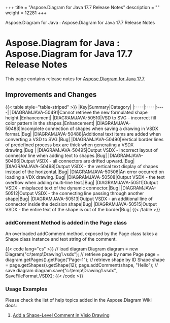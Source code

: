 +++
title = "Aspose.Diagram for Java 17.7 Release Notes" 
description = "" 
weight = 12281 
+++

Aspose.Diagram for Java : Aspose.Diagram for Java 17.7 Release Notes  

# Aspose.Diagram for Java : Aspose.Diagram for Java 17.7 Release Notes


This page contains release notes for [Aspose.Diagram for Java 17.7](http://maven.aspose.com/repository/simple/ext-release-local/com/aspose/aspose-diagram/17.7/).

## Improvements and Changes

{{< table style="table-striped" >}}
|Key|Summary|Category|
|:----|:----|:----|
|DIAGRAMJAVA-50491|Cannot retrieve the new formulated shape height.|Enhancement|
|DIAGRAMJAVA-50510|VSD to SVG - incorrect fill color pattern in the shapes.|Enhancement|
|DIAGRAMJAVA-50483|Incomplete connection of shapes when saving a drawing in VSDX format.|Bug|
|DIAGRAMJAVA-50488|Additional text items are added when converting a VSD to SVG.|Bug|
|DIAGRAMJAVA-50490|Vertical border lines of predefined process box are thick when generating a VSDX drawing.|Bug |
|DIAGRAMJAVA-50495|Output VSDX - incorrect layout of connector line when adding text to shapes.|Bug|
|DIAGRAMJAVA-50496|Output VSDX - all connectors are drifted upward.|Bug|
|DIAGRAMJAVA-50498|Output VSDX - the vertical text display of shapes instead of the horizontal.|Bug|
|DIAGRAMJAVA-50506|An error occurred on loading a VDX drawing.|Bug|
|DIAGRAMJAVA-50508|Output VSDX - the text overflow when adding multi-line text.|Bug|
|DIAGRAMJAVA-50511|Output VSDX - misplaced text of the dynamic connector.|Bug|
|DIAGRAMJAVA-50512|Output VSDX - the connecting line passing through another shape|Bug|
|DIAGRAMJAVA-50513|Output VSDX - an additional line of connector inside the decision shape|Bug|
|DIAGRAMJAVA-50515|Output VSDX - the entire text of the shape is out of the border|Bug|
{{< /table >}}

### addComment Method is added in the Page class

An overloaded addComment method, exposed by the Page class takes a Shape class instance and text string of the comment.

{{< code lang="cs" >}}
// load diagram
Diagram diagram = new Diagram("c:\\temp\\Drawing1.vsdx");
// retrieve page by name
Page page = diagram.getPages().getPage("Page-1");
// retrieve shape by ID
Shape shape = page.getShapes().getShape(12);
page.addComment(shape, "Hello");
// save diagram
diagram.save("c:\\temp\\Drawing1.vsdx", SaveFileFormat.VSDX);
{{< /code >}}

### Usage Examples

Please check the list of help topics added in the Aspose.Diagram Wiki docs: 

1.  [Add a Shape-Level Comment in Visio Drawing](https://docs2.aspose.com/diagram/java/developerguide/working+with+comments#workingwithcomments-addashape-levelcommentinvisiodrawing)

